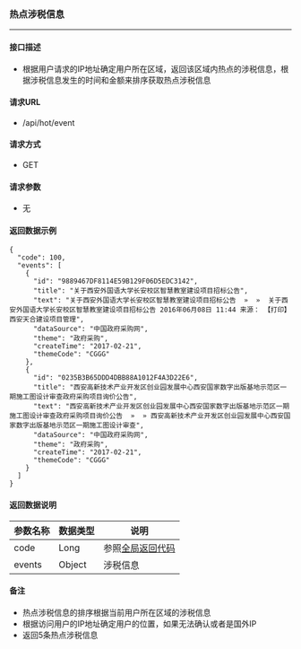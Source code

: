 ### 热点涉税信息

---

#### 接口描述

* 根据用户请求的IP地址确定用户所在区域，返回该区域内热点的涉税信息，根据涉税信息发生的时间和金额来排序获取热点涉税信息

#### 请求URL

* /api/hot/event

#### 请求方式

* GET

#### 请求参数

* 无

#### 返回数据示例

```
{
  "code": 100,
  "events": [
    {
      "id": "9889467DF8114E59B129F06D5EDC3142",
      "title": "关于西安外国语大学长安校区智慧教室建设项目招标公告",
      "text": "关于西安外国语大学长安校区智慧教室建设项目招标公告  »  »  关于西安外国语大学长安校区智慧教室建设项目招标公告 2016年06月08日 11:44 来源： 【打印】   西安天合建设项目管理",
      "dataSource": "中国政府采购网",
      "theme": "政府采购",
      "createTime": "2017-02-21",
      "themeCode": "CGGG"
    },
    {
      "id": "0235B3B65DDD4DBB88A1012F4A3D22E6",
      "title": "西安高新技术产业开发区创业园发展中心西安国家数字出版基地示范区一期施工图设计审查政府采购项目询价公告",
      "text": "西安高新技术产业开发区创业园发展中心西安国家数字出版基地示范区一期施工图设计审查政府采购项目询价公告  »  » 西安高新技术产业开发区创业园发展中心西安国家数字出版基地示范区一期施工图设计审查",
      "dataSource": "中国政府采购网",
      "theme": "政府采购",
      "createTime": "2017-02-21",
      "themeCode": "CGGG"
    }
  ]
}
```

#### 返回数据说明

| 参数名称 | 数据类型 | 说明 |
| --- | --- | --- |
| code | Long | 参照[全局返回代码](/数据词典.md) |
| events | Object | 涉税信息 |

#### 备注

* 热点涉税信息的排序根据当前用户所在区域的涉税信息
* 根据访问用户的IP地址确定用户的位置，如果无法确认或者是国外IP
* 返回5条热点涉税信息




